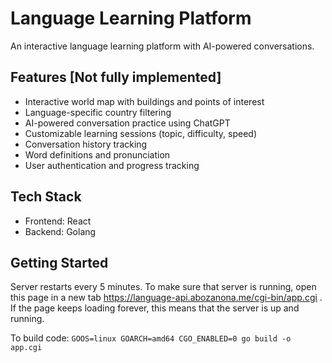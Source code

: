 # Language Learning Platform

An interactive language learning platform with AI-powered conversations.

## Features [Not fully implemented]
- Interactive world map with buildings and points of interest
- Language-specific country filtering
- AI-powered conversation practice using ChatGPT
- Customizable learning sessions (topic, difficulty, speed)
- Conversation history tracking
- Word definitions and pronunciation
- User authentication and progress tracking

## Tech Stack
- Frontend: React
- Backend: Golang

## Getting Started

Server restarts every 5 minutes. To make sure that server is running, open this page in a new tab https://language-api.abozanona.me/cgi-bin/app.cgi . If the page keeps loading forever, this means that the server is up and running.

To build code: `GOOS=linux GOARCH=amd64 CGO_ENABLED=0 go build -o app.cgi`